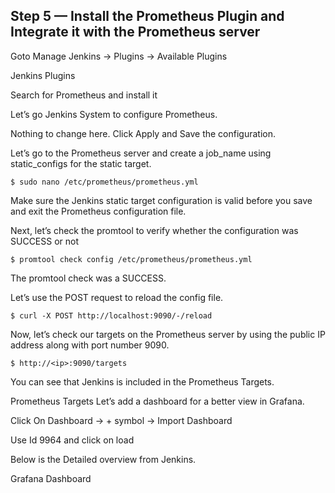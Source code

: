 ## Step 5 — Install the Prometheus Plugin and Integrate it with the Prometheus server

Goto Manage Jenkins → Plugins → Available Plugins


Jenkins Plugins

Search for Prometheus and install it


Let’s go Jenkins System to configure Prometheus.


Nothing to change here. Click Apply and Save the configuration.

Let’s go to the Prometheus server and create a job_name using static_configs for the static target.
```
$ sudo nano /etc/prometheus/prometheus.yml
```
Make sure the Jenkins static target configuration is valid before you save and exit the Prometheus configuration file.


Next, let’s check the promtool to verify whether the configuration was SUCCESS or not
```
$ promtool check config /etc/prometheus/prometheus.yml
```
The promtool check was a SUCCESS.


Let’s use the POST request to reload the config file.
```
$ curl -X POST http://localhost:9090/-/reload
```
Now, let’s check our targets on the Prometheus server by using the public IP address along with port number 9090.
```
$ http://<ip>:9090/targets
```
You can see that Jenkins is included in the Prometheus Targets.


Prometheus Targets
Let’s add a dashboard for a better view in Grafana.

Click On Dashboard → + symbol → Import Dashboard


Use Id 9964 and click on load



Below is the Detailed overview from Jenkins.


Grafana Dashboard
